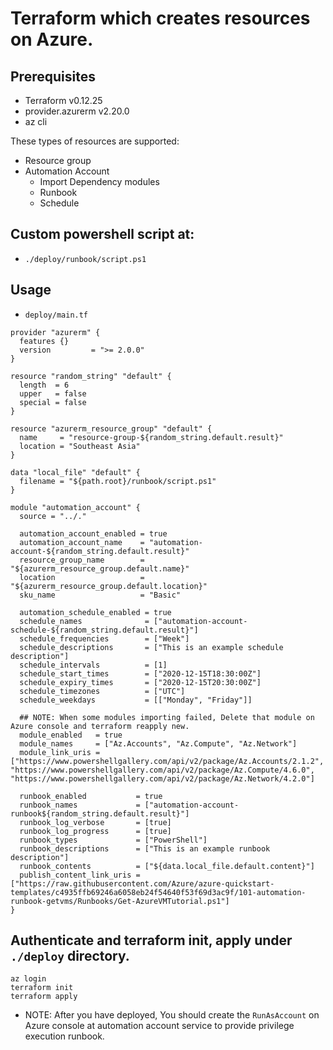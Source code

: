 # Terraform which creates resources on Azure.

## Prerequisites
- Terraform v0.12.25
- provider.azurerm v2.20.0
- az cli

These types of resources are supported:

- Resource group
- Automation Account
   - Import Dependency modules
   - Runbook
   - Schedule

## Custom powershell script at:

- `./deploy/runbook/script.ps1`

## Usage

- `deploy/main.tf`

```
provider "azurerm" {
  features {}
  version         = ">= 2.0.0"
}

resource "random_string" "default" {
  length  = 6
  upper   = false
  special = false
}

resource "azurerm_resource_group" "default" {
  name     = "resource-group-${random_string.default.result}"
  location = "Southeast Asia"
}

data "local_file" "default" {
  filename = "${path.root}/runbook/script.ps1"
}

module "automation_account" {
  source = "../."

  automation_account_enabled = true
  automation_account_name    = "automation-account-${random_string.default.result}"
  resource_group_name        = "${azurerm_resource_group.default.name}"
  location                   = "${azurerm_resource_group.default.location}"
  sku_name                   = "Basic"

  automation_schedule_enabled = true
  schedule_names              = ["automation-account-schedule-${random_string.default.result}"]
  schedule_frequencies        = ["Week"]
  schedule_descriptions       = ["This is an example schedule description"]
  schedule_intervals          = [1]
  schedule_start_times        = ["2020-12-15T18:30:00Z"]
  schedule_expiry_times       = ["2020-12-15T20:30:00Z"]
  schedule_timezones          = ["UTC"]
  schedule_weekdays           = [["Monday", "Friday"]]

  ## NOTE: When some modules importing failed, Delete that module on Azure console and terraform reapply new.
  module_enabled   = true
  module_names     = ["Az.Accounts", "Az.Compute", "Az.Network"]
  module_link_uris = ["https://www.powershellgallery.com/api/v2/package/Az.Accounts/2.1.2", "https://www.powershellgallery.com/api/v2/package/Az.Compute/4.6.0", "https://www.powershellgallery.com/api/v2/package/Az.Network/4.2.0"]

  runbook_enabled           = true
  runbook_names             = ["automation-account-runbook${random_string.default.result}"]
  runbook_log_verbose       = [true]
  runbook_log_progress      = [true]
  runbook_types             = ["PowerShell"]
  runbook_descriptions      = ["This is an example runbook description"]
  runbook_contents          = ["${data.local_file.default.content}"]
  publish_content_link_uris = ["https://raw.githubusercontent.com/Azure/azure-quickstart-templates/c4935ffb69246a6058eb24f54640f53f69d3ac9f/101-automation-runbook-getvms/Runbooks/Get-AzureVMTutorial.ps1"]
}
```


## Authenticate and terraform init, apply under `./deploy` directory.
```
az login
terraform init
terraform apply 
```

- NOTE: After you have deployed, You should create the `RunAsAccount` on Azure console at automation account service to provide privilege execution runbook.
